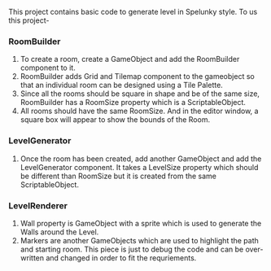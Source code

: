 This project contains basic code to generate level in Spelunky style. To us this project- 

### RoomBuilder
1. To create a room, create a GameObject and add the RoomBuilder component to it.
2. RoomBuilder adds Grid and Tilemap component to the gameobject so that an individual room can be designed using a Tile Palette.
3. Since all the rooms should be square in shape and be of the same size, RoomBuilder has a RoomSize property which is a ScriptableObject. 
4. All rooms should have the same RoomSize. And in the editor window, a square box will appear to show the bounds of the Room.

### LevelGenerator
1. Once the room has been created, add another GameObject and add the LevelGenerator component. It takes a LevelSize property which should be different than RoomSize but it is created from the same ScriptableObject.


### LevelRenderer
1. Wall property is GameObject with a sprite which is used to generate the Walls around the Level.
2. Markers are another GameObjects which are used to highlight the path and starting room. This piece is just to debug the code and can be over-written and changed in order to fit the requriements.